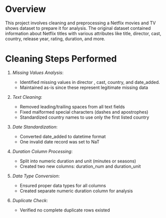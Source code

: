 # Overview
This project involves cleaning and preprocessing a Netflix movies and TV shows dataset to prepare it for analysis. The original dataset contained information about Netflix titles with various attributes like title, director, cast, country, release year, rating, duration, and more.

# Cleaning Steps Performed
1. *Missing Values Analysis*:
   - Identified missing values in director , cast, country, and date_added.
   - Maintained as-is since these represent legitimate missing data

2. *Text Cleaning*:
   - Removed leading/trailing spaces from all text fields
   - Fixed malformed special characters (dashes and apostrophes)
   - Standardized country names to use only the first listed country

3. *Date Standardization*:
   - Converted date_added to datetime format
   - One invalid date record was set to NaT

4. *Duration Column Processing*:
   - Split into numeric duration and unit (minutes or seasons)
   - Created two new columns: duration_num and duration_unit

5. *Data Type Conversion*:
   - Ensured proper data types for all columns
   - Created separate numeric duration column for analysis

6. *Duplicate Check*:
   - Verified no complete duplicate rows existed
